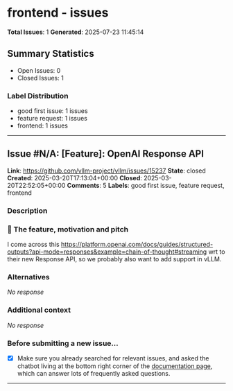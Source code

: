 # frontend - issues

**Total Issues**: 1
**Generated**: 2025-07-23 11:45:14

## Summary Statistics

- Open Issues: 0
- Closed Issues: 1

### Label Distribution

- good first issue: 1 issues
- feature request: 1 issues
- frontend: 1 issues

---

## Issue #N/A: [Feature]: OpenAI Response API

**Link**: https://github.com/vllm-project/vllm/issues/15237
**State**: closed
**Created**: 2025-03-20T17:13:04+00:00
**Closed**: 2025-03-20T22:52:05+00:00
**Comments**: 5
**Labels**: good first issue, feature request, frontend

### Description

### 🚀 The feature, motivation and pitch

I come across this https://platform.openai.com/docs/guides/structured-outputs?api-mode=responses&example=chain-of-thought#streaming wrt to their new Response API, so we probably also want to add support in vLLM.

### Alternatives

_No response_

### Additional context

_No response_

### Before submitting a new issue...

- [x] Make sure you already searched for relevant issues, and asked the chatbot living at the bottom right corner of the [documentation page](https://docs.vllm.ai/en/latest/), which can answer lots of frequently asked questions.

---

